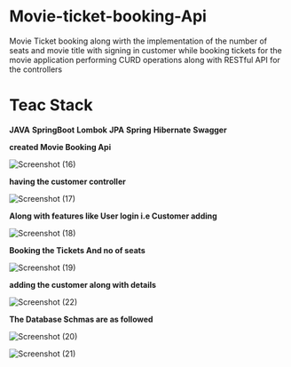 # Movie-ticket-booking-Api
Movie Ticket booking along wirth the implementation of the number of seats and movie title with signing in customer  while booking tickets for the movie application performing CURD operations along with RESTful API for the controllers


# Teac Stack

**JAVA**
**SpringBoot**
**Lombok**
**JPA**
**Spring**
**Hibernate**
**Swagger**


**created Movie Booking Api**

![Screenshot (16)](https://user-images.githubusercontent.com/57911117/198263613-eab89f9f-80b7-4c39-a74c-dcc582dac3d4.png)

**having the customer controller**

![Screenshot (17)](https://user-images.githubusercontent.com/57911117/198263711-c027c7d5-bcda-413a-9b3d-39c58914189f.png)

**Along with features like User login i.e Customer adding**

![Screenshot (18)](https://user-images.githubusercontent.com/57911117/198263836-5e22fb78-9894-48cf-96ab-c310e7a7db07.png)

**Booking the Tickets And no of seats**

![Screenshot (19)](https://user-images.githubusercontent.com/57911117/198263906-8bd90012-0794-4584-84b2-732beca452b6.png)

**adding the customer along with details**

![Screenshot (22)](https://user-images.githubusercontent.com/57911117/198264097-9864d1ae-693f-4e63-8364-d7ea79f3aa7f.png)


**The Database Schmas are as followed**

![Screenshot (20)](https://user-images.githubusercontent.com/57911117/198263989-9deb8d9a-d1e4-4695-8f66-ca5443787c14.png)


![Screenshot (21)](https://user-images.githubusercontent.com/57911117/198264136-ba0c99ed-960a-421c-a262-deba13ebf267.png)
